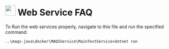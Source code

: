 # <img src="resources/MAQS.jpg" height="32" width="32"> Web Service FAQ

To Run the web services properly, navigate to this file and run the specified command:

    ..\maqs-java\docker\MAQSService\MainTestService>dotnet run